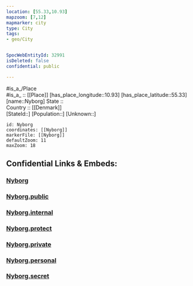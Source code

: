 ```yaml
---
location: [55.33,10.93] 
mapzoom: [7,12] 
mapmarker: city 
type: City
tags:
- geo/City


SpocWebEntityId: 32991
isDeleted: false
confidential: public

---
```

#is_a_/Place  
#is_a_ :: [[Place]] 
[has_place_longitude::10.93] 
[has_place_latitude::55.33] 
[name::Nyborg] 
State ::  
Country :: [[Denmark]]  
[StateId::] 
[Population::] 
[Unknown::] 


```leaflet
id: Nyborg
coordinates: [[Nyborg]] 
markerFile: [[Nyborg]] 
defaultZoom: 11 
maxZoom: 18
```


## Confidential Links & Embeds: 

### [Nyborg](/_Standards/Earth/Continent/Europe/Europe~North/Denmark/City/Nyborg.md) 

### [Nyborg.public](/_public/Earth/Continent/Europe/Europe~North/Denmark/City/Nyborg.public.md) 

### [Nyborg.internal](/_internal/Earth/Continent/Europe/Europe~North/Denmark/City/Nyborg.internal.md) 

### [Nyborg.protect](/_protect/Earth/Continent/Europe/Europe~North/Denmark/City/Nyborg.protect.md) 

### [Nyborg.private](/_private/Earth/Continent/Europe/Europe~North/Denmark/City/Nyborg.private.md) 

### [Nyborg.personal](/_personal/Earth/Continent/Europe/Europe~North/Denmark/City/Nyborg.personal.md) 

### [Nyborg.secret](/_secret/Earth/Continent/Europe/Europe~North/Denmark/City/Nyborg.secret.md)

